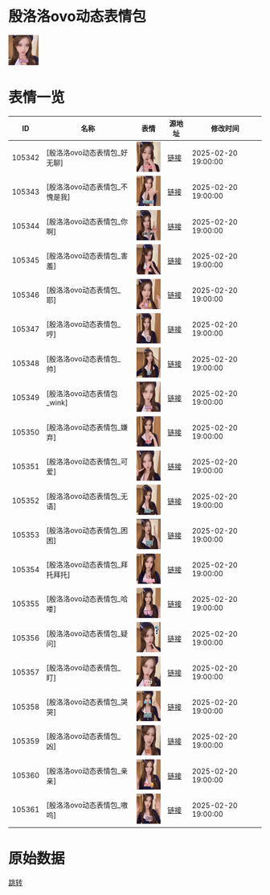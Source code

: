 # 殷洛洛ovo动态表情包

<img src="./cover.png" height="60" alt="cover" />

# 表情一览

|ID|名称|表情|源地址|修改时间|
|----|----|----|----|----|
|105342|[殷洛洛ovo动态表情包_好无聊]|<img src="./pic/105342_%5B殷洛洛ovo动态表情包_好无聊%5D.gif" height="60" alt="好无聊"/>|[链接](https://i0.hdslb.com/bfs/garb/5a8ff36fbba849bcf1356187b132d6eff3556fa7.gif)|2025-02-20 19:00:00|
|105343|[殷洛洛ovo动态表情包_不愧是我]|<img src="./pic/105343_%5B殷洛洛ovo动态表情包_不愧是我%5D.gif" height="60" alt="不愧是我"/>|[链接](https://i0.hdslb.com/bfs/garb/2a70f81fd59f5921778d33e30006d98356c48a4d.gif)|2025-02-20 19:00:00|
|105344|[殷洛洛ovo动态表情包_你啊]|<img src="./pic/105344_%5B殷洛洛ovo动态表情包_你啊%5D.gif" height="60" alt="你啊"/>|[链接](https://i0.hdslb.com/bfs/garb/21fb0fce3b0f8f25304b6b189cfd6542a83eedac.gif)|2025-02-20 19:00:00|
|105345|[殷洛洛ovo动态表情包_害羞]|<img src="./pic/105345_%5B殷洛洛ovo动态表情包_害羞%5D.gif" height="60" alt="害羞"/>|[链接](https://i0.hdslb.com/bfs/garb/519f9000f48fdb43e574986120107b1c372e915e.gif)|2025-02-20 19:00:00|
|105346|[殷洛洛ovo动态表情包_耶]|<img src="./pic/105346_%5B殷洛洛ovo动态表情包_耶%5D.gif" height="60" alt="耶"/>|[链接](https://i0.hdslb.com/bfs/garb/9b408e5805d9e08cb64a5bb2c206316c0b164bde.gif)|2025-02-20 19:00:00|
|105347|[殷洛洛ovo动态表情包_哼]|<img src="./pic/105347_%5B殷洛洛ovo动态表情包_哼%5D.gif" height="60" alt="哼"/>|[链接](https://i0.hdslb.com/bfs/garb/9d123595e7f5bf63036150a9fcd70ba4993910e9.gif)|2025-02-20 19:00:00|
|105348|[殷洛洛ovo动态表情包_帅]|<img src="./pic/105348_%5B殷洛洛ovo动态表情包_帅%5D.gif" height="60" alt="帅"/>|[链接](https://i0.hdslb.com/bfs/garb/cd80ef47a4bbb691f5093982450af03a7d6d12ba.gif)|2025-02-20 19:00:00|
|105349|[殷洛洛ovo动态表情包_wink]|<img src="./pic/105349_%5B殷洛洛ovo动态表情包_wink%5D.gif" height="60" alt="wink"/>|[链接](https://i0.hdslb.com/bfs/garb/cb4527bca07905150116a5130523a9a02242914a.gif)|2025-02-20 19:00:00|
|105350|[殷洛洛ovo动态表情包_嫌弃]|<img src="./pic/105350_%5B殷洛洛ovo动态表情包_嫌弃%5D.gif" height="60" alt="嫌弃"/>|[链接](https://i0.hdslb.com/bfs/garb/018916a3254b898a1dc7fc3e22c7aa4be5fafae1.gif)|2025-02-20 19:00:00|
|105351|[殷洛洛ovo动态表情包_可爱]|<img src="./pic/105351_%5B殷洛洛ovo动态表情包_可爱%5D.gif" height="60" alt="可爱"/>|[链接](https://i0.hdslb.com/bfs/garb/3ae7b80baa59120a7df80b1a9806bdc0065fa948.gif)|2025-02-20 19:00:00|
|105352|[殷洛洛ovo动态表情包_无语]|<img src="./pic/105352_%5B殷洛洛ovo动态表情包_无语%5D.gif" height="60" alt="无语"/>|[链接](https://i0.hdslb.com/bfs/garb/9325017d19a0a09e7fb5c4e31a2e897587584eff.gif)|2025-02-20 19:00:00|
|105353|[殷洛洛ovo动态表情包_困困]|<img src="./pic/105353_%5B殷洛洛ovo动态表情包_困困%5D.gif" height="60" alt="困困"/>|[链接](https://i0.hdslb.com/bfs/garb/c9e7d86489c66dcb099b8bba5478ec7fa5a33068.gif)|2025-02-20 19:00:00|
|105354|[殷洛洛ovo动态表情包_拜托拜托]|<img src="./pic/105354_%5B殷洛洛ovo动态表情包_拜托拜托%5D.gif" height="60" alt="拜托拜托"/>|[链接](https://i0.hdslb.com/bfs/garb/1ed6de95d091feea5a3040bb88ad849bb1d0ed6e.gif)|2025-02-20 19:00:00|
|105355|[殷洛洛ovo动态表情包_哈喽]|<img src="./pic/105355_%5B殷洛洛ovo动态表情包_哈喽%5D.gif" height="60" alt="哈喽"/>|[链接](https://i0.hdslb.com/bfs/garb/40174a7cc2eb1b1e32958cb41622e892e0a7c0c4.gif)|2025-02-20 19:00:00|
|105356|[殷洛洛ovo动态表情包_疑问]|<img src="./pic/105356_%5B殷洛洛ovo动态表情包_疑问%5D.gif" height="60" alt="疑问"/>|[链接](https://i0.hdslb.com/bfs/garb/5986059970bd9cc45a60548c426ccd125a86de02.gif)|2025-02-20 19:00:00|
|105357|[殷洛洛ovo动态表情包_盯]|<img src="./pic/105357_%5B殷洛洛ovo动态表情包_盯%5D.gif" height="60" alt="盯"/>|[链接](https://i0.hdslb.com/bfs/garb/13ead379568ba56893cb0474aa9d179a738291a1.gif)|2025-02-20 19:00:00|
|105358|[殷洛洛ovo动态表情包_哭哭]|<img src="./pic/105358_%5B殷洛洛ovo动态表情包_哭哭%5D.gif" height="60" alt="哭哭"/>|[链接](https://i0.hdslb.com/bfs/garb/10897ae68fefbdd919f2342f3ddb267ad1f16603.gif)|2025-02-20 19:00:00|
|105359|[殷洛洛ovo动态表情包_凶]|<img src="./pic/105359_%5B殷洛洛ovo动态表情包_凶%5D.gif" height="60" alt="凶"/>|[链接](https://i0.hdslb.com/bfs/garb/4f4c8d704a4c3a49fa9720e08fb842d223d38fe5.gif)|2025-02-20 19:00:00|
|105360|[殷洛洛ovo动态表情包_亲亲]|<img src="./pic/105360_%5B殷洛洛ovo动态表情包_亲亲%5D.gif" height="60" alt="亲亲"/>|[链接](https://i0.hdslb.com/bfs/garb/82ec5b35c65b5d5e27922966da6810e6e0166fe6.gif)|2025-02-20 19:00:00|
|105361|[殷洛洛ovo动态表情包_嗷呜]|<img src="./pic/105361_%5B殷洛洛ovo动态表情包_嗷呜%5D.gif" height="60" alt="嗷呜"/>|[链接](https://i0.hdslb.com/bfs/garb/e7d58ec40082faaf1d19e44077ee89b63221ab98.gif)|2025-02-20 19:00:00|

# 原始数据

[跳转](./raw.json)

